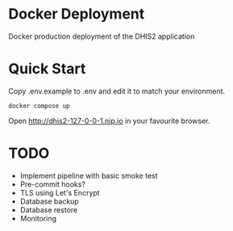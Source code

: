 # Docker Deployment

Docker production deployment of the DHIS2 application

# Quick Start

Copy .env.example to .env and edit it to match your environment.

```shell
docker compose up
```

Open http://dhis2-127-0-0-1.nip.io in your favourite browser.

# TODO

* Implement pipeline with basic smoke test
* Pre-commit hooks?
* TLS using Let's Encrypt
* Database backup
* Database restore
* Monitoring
